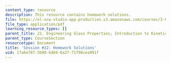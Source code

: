 ```yaml
---
content_type: resource
description: This resource contains homework solutions.
file: https://ol-ocw-studio-app-production.s3.amazonaws.com/courses/3-091sc-introduction-to-solid-state-chemistry-fall-2010/17a6e7875b9864048a2771f98cea991f_MIT3_091SCF09_hw22_sol.pdf
file_type: application/pdf
learning_resource_types: []
parent_title: 22. Engineering Glass Properties; Introduction to Kinetics
parent_type: CourseSection
resourcetype: Document
title: 'Session #22: Homework Solutions'
uid: 17a6e787-5b98-6404-8a27-71f98cea991f
---
```

